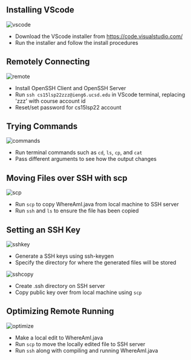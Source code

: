 ## Installing VScode
![vscode](https://user-images.githubusercontent.com/78109412/162640290-4018a46d-b6ab-41f3-bfdf-6d623e5cb3d7.JPG)
* Download the VScode installer from https://code.visualstudio.com/
* Run the installer and follow the install procedures

## Remotely Connecting 
![remote](https://user-images.githubusercontent.com/78109412/162641804-a06eff50-48aa-4fbb-a50e-9e84e24b43f1.JPG)
* Install OpenSSH Client and OpenSSH Server
* Run `ssh cs15lsp22zzz@ieng6.ucsd.edu` in VScode terminal, replacing 'zzz' with course account id
* Reset/set password for cs15lsp22 account

## Trying Commands
![commands](https://user-images.githubusercontent.com/78109412/162642220-2d67d414-ff65-4855-a0a7-a9128d9a014e.JPG)
* Run terminal commands such as `cd`, `ls`, `cp`, and `cat`
* Pass different arguments to see how the output changes

## Moving Files over SSH with scp
![scp](https://user-images.githubusercontent.com/78109412/162642531-896850f6-95c8-4699-8dcd-7725034cc7b9.JPG)
* Run `scp` to copy WhereAmI.java from local machine to SSH server
* Run `ssh` and `ls` to ensure the file has been copied

## Setting an SSH Key
![sshkey](https://user-images.githubusercontent.com/78109412/162643247-aa86d007-8b2c-446c-8a1a-cef00f6bc28d.JPG)
* Generate a SSH keys using ssh-keygen
* Specify the directory for where the generated files will be stored

![sshcopy](https://user-images.githubusercontent.com/78109412/162643252-9146fc81-9406-48bd-91d2-cccce300d747.JPG)
* Create .ssh directory on SSH server 
* Copy public key over from local machine using `scp`

## Optimizing Remote Running
![optimize](https://user-images.githubusercontent.com/78109412/162643778-b2af7360-3de9-4164-a0da-dbb4e6bc2981.JPG)
* Make a local edit to WhereAmI.java
* Run `scp` to move the locally edited file to SSH server
* Run `ssh` along with compiling and running WhereAmI.java

